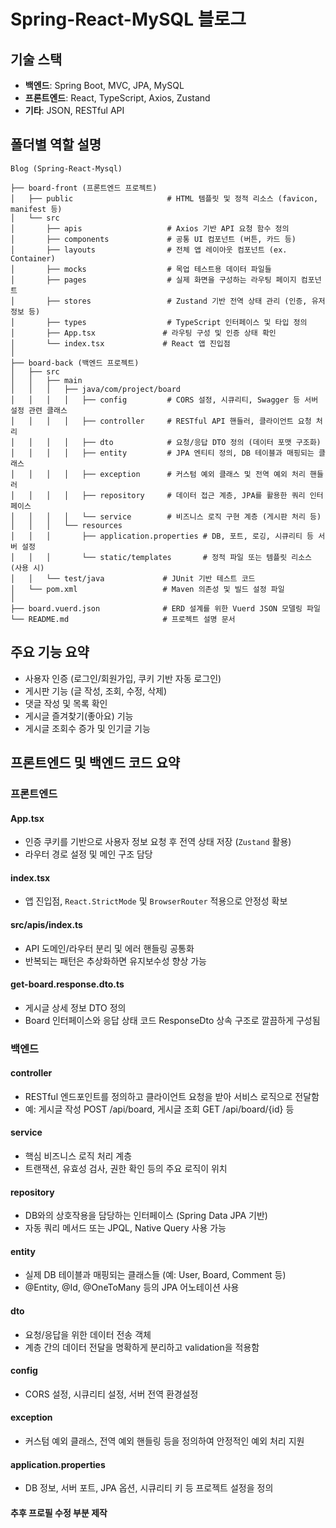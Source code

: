 # Spring-React-MySQL 블로그 

## 기술 스택
- **백엔드**: Spring Boot, MVC, JPA, MySQL
- **프론트엔드**: React, TypeScript, Axios, Zustand 
- **기타**: JSON, RESTful API

## 폴더별 역할 설명
```
Blog (Spring-React-Mysql)

├── board-front (프론트엔드 프로젝트)
│   ├── public                     # HTML 템플릿 및 정적 리소스 (favicon, manifest 등)
│   └── src
│       ├── apis                   # Axios 기반 API 요청 함수 정의
│       ├── components             # 공통 UI 컴포넌트 (버튼, 카드 등)
│       ├── layouts                # 전체 앱 레이아웃 컴포넌트 (ex. Container)
│       ├── mocks                  # 목업 테스트용 데이터 파일들
│       ├── pages                  # 실제 화면을 구성하는 라우팅 페이지 컴포넌트
│       ├── stores                 # Zustand 기반 전역 상태 관리 (인증, 유저 정보 등)
│       ├── types                  # TypeScript 인터페이스 및 타입 정의
│       ├── App.tsx               # 라우팅 구성 및 인증 상태 확인
│       └── index.tsx             # React 앱 진입점
│
├── board-back (백엔드 프로젝트)
│   ├── src
│   │   ├── main
│   │   │   ├── java/com/project/board
│   │   │   │   ├── config         # CORS 설정, 시큐리티, Swagger 등 서버 설정 관련 클래스
│   │   │   │   ├── controller     # RESTful API 핸들러, 클라이언트 요청 처리
│   │   │   │   ├── dto            # 요청/응답 DTO 정의 (데이터 포맷 구조화)
│   │   │   │   ├── entity         # JPA 엔티티 정의, DB 테이블과 매핑되는 클래스
│   │   │   │   ├── exception      # 커스텀 예외 클래스 및 전역 예외 처리 핸들러
│   │   │   │   ├── repository     # 데이터 접근 계층, JPA를 활용한 쿼리 인터페이스
│   │   │   │   └── service        # 비즈니스 로직 구현 계층 (게시판 처리 등)
│   │   │   └── resources
│   │   │       ├── application.properties # DB, 포트, 로깅, 시큐리티 등 서버 설정
│   │   │       └── static/templates       # 정적 파일 또는 템플릿 리소스 (사용 시)
│   │   └── test/java             # JUnit 기반 테스트 코드
│   └── pom.xml                   # Maven 의존성 및 빌드 설정 파일
│
├── board.vuerd.json              # ERD 설계를 위한 Vuerd JSON 모델링 파일
└── README.md                     # 프로젝트 설명 문서
```

## 주요 기능 요약
- 사용자 인증 (로그인/회원가입, 쿠키 기반 자동 로그인)
- 게시판 기능 (글 작성, 조회, 수정, 삭제)
- 댓글 작성 및 목록 확인
- 게시글 즐겨찾기(좋아요) 기능
- 게시글 조회수 증가 및 인기글 기능

## 프론트엔드 및 백엔드 코드 요약
### 프론트엔드

#### App.tsx
- 인증 쿠키를 기반으로 사용자 정보 요청 후 전역 상태 저장 (`Zustand` 활용)
- 라우터 경로 설정 및 메인 구조 담당

#### index.tsx
- 앱 진입점, `React.StrictMode` 및 `BrowserRouter` 적용으로 안정성 확보

#### src/apis/index.ts
- API 도메인/라우터 분리 및 에러 핸들링 공통화
- 반복되는 패턴은 추상화하면 유지보수성 향상 가능

#### get-board.response.dto.ts
- 게시글 상세 정보 DTO 정의
- Board 인터페이스와 응답 상태 코드 ResponseDto 상속 구조로 깔끔하게 구성됨

### 백엔드

#### controller
- RESTful 엔드포인트를 정의하고 클라이언트 요청을 받아 서비스 로직으로 전달함
- 예: 게시글 작성 POST /api/board, 게시글 조회 GET /api/board/{id} 등

#### service
- 핵심 비즈니스 로직 처리 계층 
- 트랜잭션, 유효성 검사, 권한 확인 등의 주요 로직이 위치

#### repository
- DB와의 상호작용을 담당하는 인터페이스 (Spring Data JPA 기반)
- 자동 쿼리 메서드 또는 JPQL, Native Query 사용 가능

#### entity
- 실제 DB 테이블과 매핑되는 클래스들 (예: User, Board, Comment 등)
- @Entity, @Id, @OneToMany 등의 JPA 어노테이션 사용

#### dto
- 요청/응답을 위한 데이터 전송 객체
- 계층 간의 데이터 전달을 명확하게 분리하고 validation을 적용함

#### config
- CORS 설정, 시큐리티 설정, 서버 전역 환경설정

#### exception
- 커스텀 예외 클래스, 전역 예외 핸들링 등을 정의하여 안정적인 예외 처리 지원

#### application.properties
- DB 정보, 서버 포트, JPA 옵션, 시큐리티 키 등 프로젝트 설정을 정의

#### 추후 프로필 수정 부분 제작

